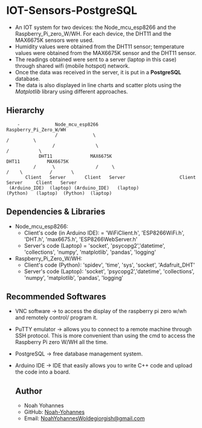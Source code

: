 # IOT-Sensors-PostgreSQL

- An IOT system for two devices: the Node_mcu_esp8266 and the Raspberry_Pi_zero_W/WH. For each device, the DHT11 and the MAX6675K sensors were used.
- Humidity values were obtained from the DHT11 sensor; temperature values were obtained from the MAX6675K sensor and the DHT11 sensor.
- The readings obtained were sent to a server (laptop in this case) through shared wifi (mobile hotspot) network.
- Once the data was received in the server, it is put in a **PostgreSQL** database.
- The data is also displayed in line charts and scatter plots using the *Matplotlib* library using different approaches.


## **Hierarchy**
        -             Node_mcu_esp8266                                     Raspberry_Pi_Zero_W/WH
                      /             \                                          /         \
                     /               \                                        /           \
                DHT11              MAX6675K                               DHT11          MAX6675K
              /      \               /     \                              /    \          /       \
           Client   Server       Client   Server                    Client    Server     Client   Server
     (Arduino_IDE)  (laptop) (Arduino_IDE)   (laptop)              (Python)   (laptop)  (Python)  (laptop)


## **Dependencies & Libraries**

- Node_mcu_esp8266:
     - Client's code (in Arduino IDE): = 'WiFiClient.h', 'ESP8266WiFi.h', 'DHT.h', 'max6675.h', 'ESP8266WebServer.h'
     -  Server's code (Laptop) = 'socket', 'psycopg2','datetime', 'collections', 'numpy', 'matplotlib', 'pandas', 'logging'
- Raspberry_Pi_Zero_W/WH:
     - Client's code (Python): 'spidev', 'time', 'sys', 'socket', 'Adafruit_DHT'
     -  Server's code (Laptop): 'socket', 'psycopg2','datetime', 'collections', 'numpy', 'matplotlib', 'pandas', 'logging'

## Recommended Softwares
- VNC software -> to access the display of the raspberry pi zero w/wh and remotely control/ program it.
- PuTTY emulator -> allows you to connect to a remote machine through SSH protocol. This is more convenient than using the cmd to access
                   the Raspberry Pi zero W/WH all the time.
- PostgreSQL -> free database management system.
- Arduino IDE -> IDE that easily allows you to write C++ code and upload the code into a board.


  ## Author
   - Noah Yohannes
   - GitHub: [Noah-Yohannes](https://github.com/Noah-Yohannes)
   - Email: NoahYohannesWoldegiorgish@gmail.com 
  


